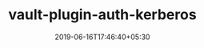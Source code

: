 ---
title: "vault-plugin-auth-kerberos"
date: 2019-06-16T17:46:40+05:30
type: "organisations"
org_name: "HashiCorp"
repo_desc: " Plugin for Hashicorp Vault enabling Kerberos authentication"
repo_link: https://github.com/hashicorp/vault-plugin-auth-kerberos


---